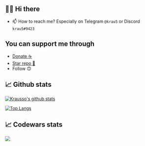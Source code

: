 ## 👋🏼 Hi there
- 📫 How to reach me? Especially on Telegram ``@krau5`` or Discord ``krau5#9423``

## You can support me through
- [Donate ☕️](https://www.buymeacoffee.com/krau5)
- [Star repo 🌟](https://github.com/Krausso?tab=repositories)
- Follow 🙃

## 📈 Github stats
[![Krausso's github stats](https://github-readme-stats.vercel.app/api?username=krau5&count_private=true&show_icons=true&hide_border=true&hide_title=true)](https://github.com/anuraghazra/github-readme-stats)

[![Top Langs](https://github-readme-stats.vercel.app/api/top-langs/?username=krau5&count_private=true&layout=compact&hide_border=true)](https://github.com/anuraghazra/github-readme-stats)

## 📈 Codewars stats

<img src="https://www.codewars.com/users/krau5/badges/large?theme=light" />
